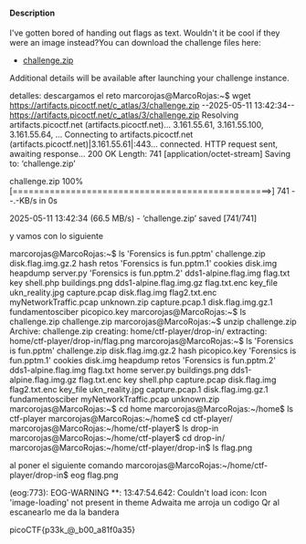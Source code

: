 #### Description

I've gotten bored of handing out flags as text. Wouldn't it be cool if they were an image instead?You can download the challenge files here:

- [challenge.zip](https://artifacts.picoctf.net/c_atlas/3/challenge.zip)

Additional details will be available after launching your challenge instance.


detalles: 
descargamos el reto 
marcorojas@MarcoRojas:~$ wget https://artifacts.picoctf.net/c_atlas/3/challenge.zip
--2025-05-11 13:42:34--  https://artifacts.picoctf.net/c_atlas/3/challenge.zip
Resolving artifacts.picoctf.net (artifacts.picoctf.net)... 3.161.55.61, 3.161.55.100, 3.161.55.64, ...
Connecting to artifacts.picoctf.net (artifacts.picoctf.net)|3.161.55.61|:443... connected.
HTTP request sent, awaiting response... 200 OK
Length: 741 [application/octet-stream]
Saving to: ‘challenge.zip’

challenge.zip                 100%[=================================================>]     741  --.-KB/s    in 0s

2025-05-11 13:42:34 (66.5 MB/s) - ‘challenge.zip’ saved [741/741] 

y vamos con lo siguiente 

marcorojas@MarcoRojas:~$ ls
'Forensics is fun.pptm'     challenge.zip             disk.flag.img.gz.2   hash                    retos
'Forensics is fun.pptm.1'   cookies                   disk.img             heapdump                server.py
'Forensics is fun.pptm.2'   dds1-alpine.flag.img      flag.txt             key                     shell.php
 buildings.png              dds1-alpine.flag.img.gz   flag.txt.enc         key_file                ukn_reality.jpg
 capture.pcap               disk.flag.img             flag2.txt.enc        myNetworkTraffic.pcap   unknown.zip
 capture.pcap.1             disk.flag.img.gz.1        fundamentosciber     picopico.key
marcorojas@MarcoRojas:~$ ls challenge.zip
challenge.zip
marcorojas@MarcoRojas:~$ unzip challenge.zip
Archive:  challenge.zip
   creating: home/ctf-player/drop-in/
 extracting: home/ctf-player/drop-in/flag.png
marcorojas@MarcoRojas:~$ ls
'Forensics is fun.pptm'     challenge.zip             disk.flag.img.gz.2   hash                    picopico.key
'Forensics is fun.pptm.1'   cookies                   disk.img             heapdump                retos
'Forensics is fun.pptm.2'   dds1-alpine.flag.img      flag.txt             home                    server.py
 buildings.png              dds1-alpine.flag.img.gz   flag.txt.enc         key                     shell.php
 capture.pcap               disk.flag.img             flag2.txt.enc        key_file                ukn_reality.jpg
 capture.pcap.1             disk.flag.img.gz.1        fundamentosciber     myNetworkTraffic.pcap   unknown.zip
marcorojas@MarcoRojas:~$ cd home
marcorojas@MarcoRojas:~/home$ ls
ctf-player
marcorojas@MarcoRojas:~/home$ cd ctf-player/
marcorojas@MarcoRojas:~/home/ctf-player$ ls
drop-in
marcorojas@MarcoRojas:~/home/ctf-player$ cd drop-in/
marcorojas@MarcoRojas:~/home/ctf-player/drop-in$ ls
flag.png 

al poner el siguiente comando 
marcorojas@MarcoRojas:~/home/ctf-player/drop-in$ eog flag.png

(eog:773): EOG-WARNING **: 13:47:54.642: Couldn't load icon: Icon 'image-loading' not present in theme Adwaita
me arroja un  codigo Qr al escanearlo me da la bandera 


picoCTF{p33k_@_b00_a81f0a35}